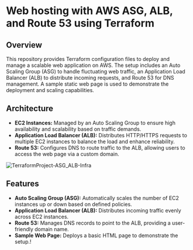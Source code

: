 # Web hosting with AWS ASG, ALB, and Route 53 using Terraform

## Overview

This repository provides Terraform configuration files to deploy and manage a scalable web application on AWS. The setup includes an Auto Scaling Group (ASG) to handle fluctuating web traffic, an Application Load Balancer (ALB) to distribute incoming requests, and Route 53 for DNS management. A sample static web page is used to demonstrate the deployment and scaling capabilities.

## Architecture

- **EC2 Instances:** Managed by an Auto Scaling Group to ensure high availability and scalability based on traffic demands.
- **Application Load Balancer (ALB):** Distributes HTTP/HTTPS requests to multiple EC2 instances to balance the load and enhance reliability.
- **Route 53:** Configures DNS to route traffic to the ALB, allowing users to access the web page via a custom domain.

  
![TerraformProject-ASG_ALB-Infra](https://github.com/user-attachments/assets/ae7454be-11f0-4243-9aa3-d947dd4593d2)



## Features

- **Auto Scaling Group (ASG):** Automatically scales the number of EC2 instances up or down based on defined policies.
- **Application Load Balancer (ALB):** Distributes incoming traffic evenly across EC2 instances.
- **Route 53:** Manages DNS records to point to the ALB, providing a user-friendly domain name.
- **Sample Web Page:** Deploys a basic HTML page to demonstrate the setup.!
